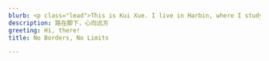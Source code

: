 ```yaml
---
blurb: <p class="lead">This is Kui Xue. I live in Harbin, where I study at. I’m an R enthusiast, especially interested in Data Science. I might, very occasionally, be an amateur photographer for the fascinating subject of Night Sky Photography. I put my thoughts here sometimes.</p><p class="lead">No Borders, No Limits.</p>
description: 路在脚下，心向远方
greeting: Hi, there!
title: No Borders, No Limits

---
```

